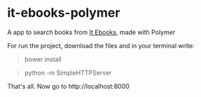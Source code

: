 it-ebooks-polymer
=================

A app to search books from [It Ebooks](http://www.it-ebooks.info/), made with Polymer

For run the project, download the files and in your terminal write:

> bower install

> python -m SimpleHTTPServer

That's all. Now go to http://localhost:8000

